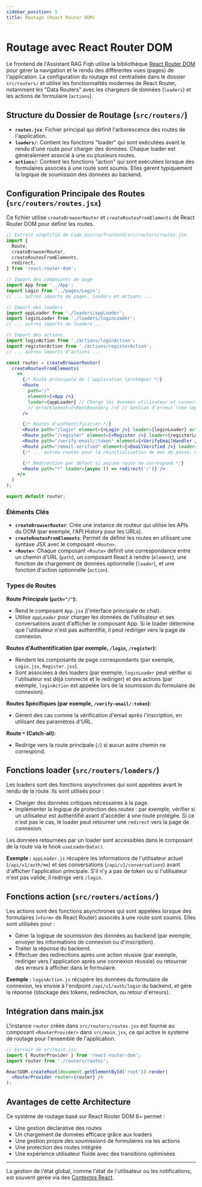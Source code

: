 ```yaml
---
sidebar_position: 5
title: Routage (React Router DOM)
---
```


# Routage avec React Router DOM

Le frontend de l'Assistant RAG Fiqh utilise la bibliothèque [React Router DOM](https://reactrouter.com/) pour gérer la navigation et le rendu des différentes vues (pages) de l'application. La configuration du routage est centralisée dans le dossier `src/routers/` et utilise les fonctionnalités modernes de React Router, notamment les "Data Routers" avec les chargeurs de données (`loaders`) et les actions de formulaire (`actions`).

## Structure du Dossier de Routage (`src/routers/`)

* **`routes.jsx`**: Fichier principal qui définit l'arborescence des routes de l'application.
* **`loaders/`**: Contient les fonctions "loader" qui sont exécutées avant le rendu d'une route pour charger des données. Chaque loader est généralement associé à une ou plusieurs routes.
* **`actions/`**: Contient les fonctions "action" qui sont exécutées lorsque des formulaires associés à une route sont soumis. Elles gèrent typiquement la logique de soumission des données au backend.

## Configuration Principale des Routes (`src/routers/routes.jsx`)

Ce fichier utilise `createBrowserRouter` et `createRoutesFromElements` de React Router DOM pour définir les routes.

```jsx
// Extrait simplifié de Code_Source/frontend/src/routers/routes.jsx
import {
  Route,
  createBrowserRouter,
  createRoutesFromElements,
  redirect,
} from 'react-router-dom';

// Import des composants de page
import App from '../App';
import Login from '../pages/Login';
// ... autres imports de pages, loaders et actions ...

// Import des loaders
import appLoader from './loaders/appLoader';
import loginLoader from './loaders/loginLoader';
// ... autres imports de loaders ...

// Import des actions
import loginAction from './actions/loginAction';
import registerAction from './actions/registerAction';
// ... autres imports d'actions ...

const router = createBrowserRouter(
  createRoutesFromElements(
    <>
      {/* Route principale de l'application (protégée) */}
      <Route
        path="/"
        element={<App />}
        loader={appLoader} // Charge les données utilisateur et conversations
        // errorElement={<RootBoundary />} // Gestion d'erreur (non implémenté dans le code fourni)
      />

      {/* Routes d'authentification */}
      <Route path="/login" element={<Login />} loader={loginLoader} action={loginAction} />
      <Route path="/register" element={<Register />} loader={registerLoader} action={registerAction} />
      <Route path="/verify-email/:token" element={<VerifyEmailHandler />} />
      <Route path="/email-verified" element={<EmailVerified />} loader={emailVerifiedLoader} action={emailVerifiedAction} />
      {/* ... autres routes pour la réinitialisation de mot de passe, etc. ... */}

      {/* Redirection par défaut si aucune route ne correspond */}
      <Route path="*" loader={async () => redirect('/')} />
    </>
  )
);

export default router;
```

### Éléments Clés

- **`createBrowserRouter`**: Crée une instance de routeur qui utilise les APIs du DOM (par exemple, l'API History pour les URLs).
- **`createRoutesFromElements`**: Permet de définir les routes en utilisant une syntaxe JSX avec le composant `<Route>`.
- **`<Route>`**: Chaque composant `<Route>` définit une correspondance entre un chemin d'URL (`path`), un composant React à rendre (`element`), une fonction de chargement de données optionnelle (`loader`), et une fonction d'action optionnelle (`action`).

### Types de Routes

**Route Principale (`path="/"`):**
- Rend le composant `App.jsx` (l'interface principale de chat).
- Utilise `appLoader` pour charger les données de l'utilisateur et ses conversations avant d'afficher le composant App. Si le loader détermine que l'utilisateur n'est pas authentifié, il peut rediriger vers la page de connexion.

**Routes d'Authentification (par exemple, `/login`, `/register`):**
- Rendent les composants de page correspondants (par exemple, `Login.jsx`, `Register.jsx`).
- Sont associées à des loaders (par exemple, `loginLoader` peut vérifier si l'utilisateur est déjà connecté et le rediriger) et des actions (par exemple, `loginAction` est appelée lors de la soumission du formulaire de connexion).

**Routes Spécifiques (par exemple, `/verify-email/:token`):**
- Gèrent des cas comme la vérification d'email après l'inscription, en utilisant des paramètres d'URL.

**Route `*` (Catch-all):**
- Redirige vers la route principale (`/`) si aucun autre chemin ne correspond.

## Fonctions loader (`src/routers/loaders/`)

Les loaders sont des fonctions asynchrones qui sont appelées avant le rendu de la route. Ils sont utilisés pour :

- Charger des données critiques nécessaires à la page.
- Implémenter la logique de protection des routes : par exemple, vérifier si un utilisateur est authentifié avant d'accéder à une route protégée. Si ce n'est pas le cas, le loader peut retourner une `redirect` vers la page de connexion.

Les données retournées par un loader sont accessibles dans le composant de la route via le hook `useLoaderData()`.

**Exemple :** `appLoader.js` récupère les informations de l'utilisateur actuel (`/api/v1/auth/me`) et ses conversations (`/api/v1/conversations`) avant d'afficher l'application principale. S'il n'y a pas de token ou si l'utilisateur n'est pas valide, il redirige vers `/login`.

## Fonctions action (`src/routers/actions/`)

Les actions sont des fonctions asynchrones qui sont appelées lorsque des formulaires (`<Form>` de React Router) associés à une route sont soumis. Elles sont utilisées pour :

- Gérer la logique de soumission des données au backend (par exemple, envoyer les informations de connexion ou d'inscription).
- Traiter la réponse du backend.
- Effectuer des redirections après une action réussie (par exemple, rediriger vers l'application après une connexion réussie) ou retourner des erreurs à afficher dans le formulaire.

**Exemple :** `loginAction.js` récupère les données du formulaire de connexion, les envoie à l'endpoint `/api/v1/auth/login` du backend, et gère la réponse (stockage des tokens, redirection, ou retour d'erreurs).

## Intégration dans main.jsx

L'instance `router` créée dans `src/routers/routes.jsx` est fournie au composant `<RouterProvider>` dans `src/main.jsx`, ce qui active le système de routage pour l'ensemble de l'application.

```jsx
// Extrait de src/main.jsx
import { RouterProvider } from 'react-router-dom';
import router from './routers/routes';

ReactDOM.createRoot(document.getElementById('root')).render(
  <RouterProvider router={router} />
);
```

## Avantages de cette Architecture

Ce système de routage basé sur React Router DOM 6+ permet :

- Une gestion déclarative des routes
- Un chargement de données efficace grâce aux loaders
- Une gestion propre des soumissions de formulaires via les actions
- Une protection des routes intégrée
- Une expérience utilisateur fluide avec des transitions optimisées

---

La gestion de l'état global, comme l'état de l'utilisateur ou les notifications, est souvent gérée via des [Contextes React](../frontend/state-management.md).